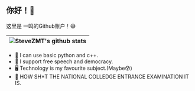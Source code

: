 ## 你好！👋

这里是 一鸣的Github账户！😅


|<img align="center" src="https://github-readme-stats.vercel.app/api?username=yimingovo&count_private=true&show_icons=true&title_color=359697&icon_color=359697&hide_border=true" alt="SteveZMT's github stats" /> |
| ------------- |

 - 🌱 I can use basic python and c++.
 - 🔑 I support free speech and democracy.
 - 🖥️ Technology is my favourite subject.(Maybe😰)
 - 📖 HOW SH*T THE NATIONAL COLLEDGE ENTRANCE EXAMINATION IT IS.
